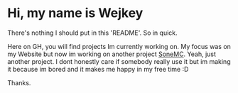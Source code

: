 # Hi, my name is Wejkey

There's nothing I should put in this 'README'. So in quick. 

Here on GH, you will find projects Im currently working on. My focus was on my Website but now im working on another project [SoneMC](https://wejkey.github.io/sonemc).
Yeah, just another project. I dont honestly care if somebody really use it but im making it because im bored and it makes me happy in my free time :D

Thanks.
